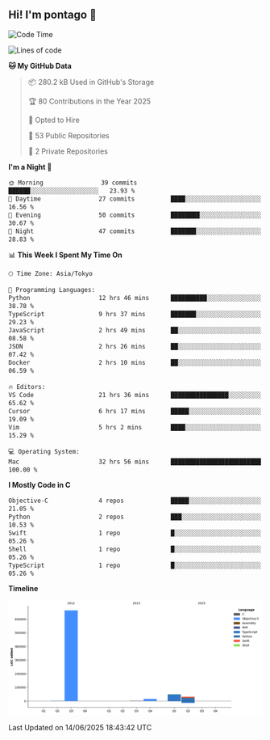 ## Hi! I'm pontago 👋

<!--START_SECTION:waka-->
![Code Time](http://img.shields.io/badge/Code%20Time-347%20hrs%208%20mins-blue)

![Lines of code](https://img.shields.io/badge/From%20Hello%20World%20I%27ve%20Written-762.1%20thousand%20lines%20of%20code-blue)

**🐱 My GitHub Data** 

> 📦 280.2 kB Used in GitHub's Storage 
 > 
> 🏆 80 Contributions in the Year 2025
 > 
> 💼 Opted to Hire
 > 
> 📜 53 Public Repositories 
 > 
> 🔑 2 Private Repositories 
 > 
**I'm a Night 🦉** 

```text
🌞 Morning                39 commits          ██████░░░░░░░░░░░░░░░░░░░   23.93 % 
🌆 Daytime                27 commits          ████░░░░░░░░░░░░░░░░░░░░░   16.56 % 
🌃 Evening                50 commits          ████████░░░░░░░░░░░░░░░░░   30.67 % 
🌙 Night                  47 commits          ███████░░░░░░░░░░░░░░░░░░   28.83 % 
```


📊 **This Week I Spent My Time On** 

```text
🕑︎ Time Zone: Asia/Tokyo

💬 Programming Languages: 
Python                   12 hrs 46 mins      ██████████░░░░░░░░░░░░░░░   38.78 % 
TypeScript               9 hrs 37 mins       ███████░░░░░░░░░░░░░░░░░░   29.23 % 
JavaScript               2 hrs 49 mins       ██░░░░░░░░░░░░░░░░░░░░░░░   08.58 % 
JSON                     2 hrs 26 mins       ██░░░░░░░░░░░░░░░░░░░░░░░   07.42 % 
Docker                   2 hrs 10 mins       ██░░░░░░░░░░░░░░░░░░░░░░░   06.59 % 

🔥 Editors: 
VS Code                  21 hrs 36 mins      ████████████████░░░░░░░░░   65.62 % 
Cursor                   6 hrs 17 mins       █████░░░░░░░░░░░░░░░░░░░░   19.09 % 
Vim                      5 hrs 2 mins        ████░░░░░░░░░░░░░░░░░░░░░   15.29 % 

💻 Operating System: 
Mac                      32 hrs 56 mins      █████████████████████████   100.00 % 
```

**I Mostly Code in C** 

```text
Objective-C              4 repos             █████░░░░░░░░░░░░░░░░░░░░   21.05 % 
Python                   2 repos             ███░░░░░░░░░░░░░░░░░░░░░░   10.53 % 
Swift                    1 repo              █░░░░░░░░░░░░░░░░░░░░░░░░   05.26 % 
Shell                    1 repo              █░░░░░░░░░░░░░░░░░░░░░░░░   05.26 % 
TypeScript               1 repo              █░░░░░░░░░░░░░░░░░░░░░░░░   05.26 % 
```



**Timeline**

![Lines of Code chart](https://raw.githubusercontent.com/pontago/pontago/main/assets/bar_graph.png)


 Last Updated on 14/06/2025 18:43:42 UTC
<!--END_SECTION:waka-->
